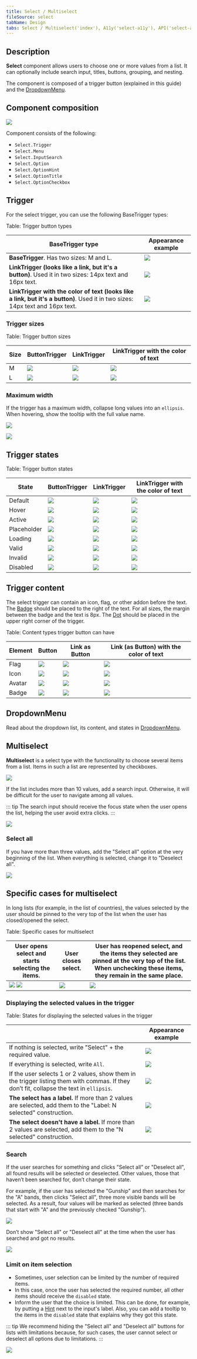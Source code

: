 ```yaml
---
title: Select / Multiselect
fileSource: select
tabName: Design
tabs: Select / Multiselect('index'), A11y('select-a11y'), API('select-api'), Example('select-code'), Changelog('select-changelog')
---
```


## Description

**Select** component allows users to choose one or more values from a list. It can optionally include search input, titles, buttons, grouping, and nesting.

The component is composed of a trigger button (explained in this guide) and the [DropdownMenu](/components/dropdown-menu/).

## Component composition

![](static/select-composition.png)

Component consists of the following:

- `Select.Trigger`
- `Select.Menu`
- `Select.InputSearch`
- `Select.Option`
- `Select.OptionHint`
- `Select.OptionTitle`
- `Select.OptionCheckbox`

## Trigger

For the select trigger, you can use the following BaseTrigger types:

Table: Trigger button types

| BaseTrigger type | Appearance example |
| ---------------- | ------------------ |
| **BaseTrigger**. Has two sizes: M and L. | ![](static/primary-default.png) |
| **LinkTrigger (looks like a link, but it's a button)**. Used it in two sizes: 14px text and 16px text. | ![](static/inline-select-placeholder.png) |
| **LinkTrigger with the color of text (looks like a link, but it's a button)**. Used it in two sizes: 14px text and 16px text. | ![](static/tertiary.png) |

### Trigger sizes

Table: Trigger button sizes

| Size | ButtonTrigger         | LinkTrigger      | LinkTrigger with the color of text          |
| ---- | --------------------- | ---------------- | ------------------------------------------- |
| M    | ![](static/primary-select-m.png) | ![](static/inline-select-m.png) | ![](static/tertiary-select-m.png) |
| L    | ![](static/primary-select-l.png) | ![](static/inline-select-l.png) | ![](static/tertiary-select-l.png) |

### Maximum width

If the trigger has a maximum width, collapse long values into an `ellipsis`. When hovering, show the tooltip with the full value name.

![](static/content-sizes.png)

![](static/tooltip.png)

## Trigger states

Table: Trigger button states

| State         | ButtonTrigger        | LinkTrigger          | LinkTrigger with the color of text    |
| ------------- | -------------------- | -------------------- | ------------------------------------- |
| Default       | ![](static/primary-default.png)           | ![](static/inline-select-placeholder.png) | ![](static/tertiary-select-placeholder.png) |
| Hover | ![](static/primary-hover.png) | ![](static/inline-select-hover.png)         | ![](static/tertiary-select-hover.png)         |
| Active | ![](static/primary-active.png) | ![](static/inline-select-hover.png)         | ![](static/tertiary-select-hover.png)         |
| Placeholder   | ![](static/primary-placeholder.png)   | ![](static/inline-select-placeholder.png) | ![](static/tertiary-select-placeholder.png) |
| Loading       | ![](static/primary-loading.png)           | ![](static/inline-select-loading.png)     | ![](static/tertiary-select-loading.png)     |
| Valid         | ![](static/primary-valid.png)               | ![](static/inline-select-valid.png)         | ![](static/inline-select-valid.png)           |
| Invalid       | ![](static/primary-invalid.png)           | ![](static/inline-select-invalid.png)     | ![](static/inline-select-invalid.png)       |
| Disabled      | ![](static/primary-disabled.png)         | ![](static/inline-select-disabled.png)   | ![](static/tertiary-select-disabled.png)   |

## Trigger content

The select trigger can contain an icon, flag, or other addon before the text. The [Badge](/components/badge/) should be placed to the right of the text. For all sizes, the margin between the badge and the text is 8px. The [Dot](/components/dot/) should be placed in the upper right corner of the trigger.

Table: Content types trigger button can have

| Element | Button                             | Link as Button                              | Link (as Button) with the color of text                  |
| ------- | ---------------------------------- | ------------------------------------------- | -------------------------------------------- |
| Flag    | ![](static/flag-primary.png)   | ![](static/inline-flag.png)   | ![](static/tertiary-flag.png)   |
| Icon    | ![](static/icon-primary.png)   | ![](static/inline-icon.png)   | ![](static/tertiary-icon.png)   |
| Avatar  | ![](static/pic-primary.png)     | ![](static/inline-pic.png)     | ![](static/tertiary-pic.png)     |
| Badge   | ![](static/badge-primary.png) | ![](static/inline-badge.png) | ![](static/tertiary-badge.png) |

## DropdownMenu

Read about the dropdown list, its content, and states in [DropdownMenu](/components/dropdown-menu/).

## Multiselect

**Multiselect** is a select type with the functionality to choose several items from a list. Items in such a list are represented by checkboxes.

![](static/multiselect-default.png)

If the list includes more than 10 values, add a search input. Otherwise, it will be difficult for the user to navigate among all values.

::: tip
The search input should receive the focus state when the user opens the list, helping the user avoid extra clicks.
:::

![](static/multiselect-scroll.png)

### Select all

If you have more than three values, add the "Select all" option at the very beginning of the list. When everything is selected, change it to "Deselect all".

![](static/multiselect-all.png)

## Specific cases for multiselect

In long lists (for example, in the list of countries), the values selected by the user should be pinned to the very top of the list when the user has closed/opened the select.

Table: Specific cases for multiselect

| User opens select and starts selecting the items.    | User closes select.    | User has reopened select, and the items they selected are pinned at the very top of the list. When unchecking these items, they remain in the same place. |
| ------------------------------------------------------- | ---------------------- | -------------------------------------- |
| ![](static/multiselect-flow-1.png) ![](static/multiselect-flow-2.png) | ![](static/multiselect-flow-3.png) | ![](static/multiselect-flow-4.png)  |

### Displaying the selected values in the trigger

Table: States for displaying the selected values in the trigger

|                                                                                                                                      | Appearance example                                       |
| ----------------------------- | -------------------------------------------------------- |
| If nothing is selected, write "Select" + the required value.   | ![](static/multiselect-trigger-1.png) |
| If everything is selected, write `All`.    | ![](static/multiselect-trigger-2.png) |
| If the user selects 1 or 2 values, show them in the trigger listing them with commas. If they don’t fit, collapse the text in `ellipsis`. | ![](static/multiselect-trigger-3.png) |
| **The select has a label.** If more than 2 values are selected, add them to the "Label: N selected" construction. | ![](static/multiselect-trigger-4.png) |
| **The select doesn't have a label.** If more than 2 values are selected, add them to the "N selected" construction. | ![](static/multiselect-trigger-5.png) |

### Search

If the user searches for something and clicks "Select all" or "Deselect all", all found results will be selected or deselected. Other values, those that haven’t been searched for, don’t change their state.

For example, if the user has selected the "Gunship" and then searches for the "A" bands, then clicks "Select all", three more visible bands will be selected. As a result, four values will be marked as selected (three bands that start with "A" and the previously checked "Gunship").

![](static/multiselect-something-found.png)

Don’t show "Select all" or "Deselect all" at the time when the user has searched and got no results.

![](static/multiselect-nothing-found.png)

### Limit on item selection

- Sometimes, user selection can be limited by the number of required items.
- In this case, once the user has selected the required number, all other items should receive the `disabled` state.
- Inform the user that the choice is limited. This can be done, for example, by putting a [Hint](/style/typography/#hints_hint_links) next to the input's label. Also, you can add a tooltip to the items in the `disabled` state that explains why they got this state.

::: tip
We recommend hiding the "Select all" and "Deselect all" buttons for lists with limitations because, for such cases, the user cannot select or deselect all options due to limitations.
:::

![](static/multiselect-limit.png)

